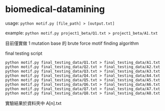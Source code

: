 # biomedical-datamining

usage:
`python motif.py [file_path] > [output.txt]`

example:
`python motif.py project1_beta/Q1.txt > project1_beta/A1.txt`

目前僅實做 1 mutation base 的 brute force motif finding algorithm

final testing script
```
python motif.py final_testing_data/Q1.txt > final_testing_data/A1.txt
python motif.py final_testing_data/Q2.txt > final_testing_data/A2.txt
python motif.py final_testing_data/Q3.txt > final_testing_data/A3.txt
python motif.py final_testing_data/Q4.txt > final_testing_data/A4.txt
python motif.py final_testing_data/Q5.txt > final_testing_data/A5.txt
python motif.py final_testing_data/Q6.txt > final_testing_data/A6.txt
python motif.py final_testing_data/Q7.txt > final_testing_data/A7.txt
python motif.py final_testing_data/Q8.txt > final_testing_data/A8.txt
```

實驗結果於資料夾中 A[n].txt